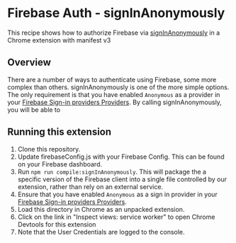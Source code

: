 # Firebase Auth - signInAnonymously

This recipe shows how to authorize Firebase via [signInAnonymously][1] in a Chrome extension with manifest v3

## Overview

There are a number of ways to authenticate using Firebase, some more complex than others.
signInAnonymously is one of the more simple options. The only requirement is that you have enabled
`Anonymous` as a provider in your [Firebase Sign-in providers Providers][2]. By calling signInAnonymously,
you will be able to

## Running this extension

1. Clone this repository.
1. Update firebaseConfig.js with your Firebase Config. This can be found on your Firebase dashboard.
1. Run `npm run compile:signInAnonymously`. This will package the a specific version of the Firebase client into a single file controlled by our extension, rather than rely on an external service.
1. Ensure that you have enabled `Anonymous` as a sign in provider in your [Firebase Sign-in providers Providers][2].
1. Load this directory in Chrome as an unpacked extension.
1. Click on the link in "Inspect views: service worker" to open Chrome Devtools for this extension
1. Note that the User Credentials are logged to the console.

[1]: https://firebase.google.com/docs/reference/js/v8/firebase.auth.Auth#signinwithpopup
[2]: https://console.firebase.google.com/project/_/authentication/users
